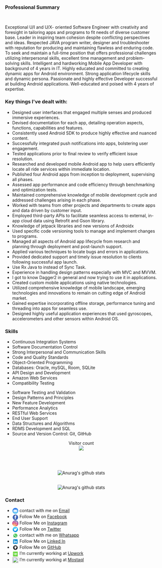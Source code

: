 <div><h3>Professional Summary</h3>
                                       </div><br/>
<div>
                                                <p>Exceptional U/I and U/X- oriented Software Engineer with
                                                    creativity and foresight in tailoring apps and programs to fit
                                                    needs of diverse customer base. Leader in inspiring team
                                                    cohesion despite conflicting perspectives and ideas. Respected
                                                    JAVA program writer, designer and troubleshooter with reputation
                                                    for producing and maintaining flawless and enduring code. To
                                                    seek and maintain a full-time position that offers professional
                                                    challenges utilizing interpersonal skills, excellent time
                                                    management and problem-solving skills. Intelligent and
                                                    hardworking Mobile App Developer with background of 4 years in
                                                    IT. Highly educated and committed to creating dynamic apps for
                                                    Android environment. Strong application lifecycle skills and
                                                    dynamic persona. Passionate and highly effective Developer
                                                    successful at building Android applications. Well-educated and
                                                    poised with 4 years of expertise.</p>
                                            </div>
  <div><h3>Key things I've dealt with:</h3>
                                       </div>
                                            
 <div>
                                            <span>
                                                    <ul>
                                                        <li>Designed user interfaces that engaged multiple senses
                                                            and produced immersive experiences.</li>
                                                        <li>Devised documentation for each app, detailing operation
                                                            aspects, functions, capabilities and features.<br>
                                                             </li><li>Consistently used Android SDK to produce highly
                                                            effective and nuanced content.</li>
                                                        <li>Successfully integrated push notifications into apps,
                                                            bolstering user engagement.</li>
                                                        <li>Tested applications prior to final review to verify
                                                            efficient issue resolution.</li>
                                                        <li>Researched and developed mobile Android app to help
                                                            users efficiently locate all ride services within
                                                            immediate location.</li>
                                                        <li>Published four Android apps from inception to
                                                            deployment, supervising all phases.</li>
                                                        <li>Assessed app performance and code efficiency through
                                                            benchmarking and optimization tests.</li>
                                                        <li>Maintained comprehensive knowledge of mobile development
                                                            cycle and addressed challenges arising in each phase.
                                                        </li>
                                                        <li>Worked with teams from other projects and departments to
                                                            create apps and data driven by customer input.</li>
                                                        <li>Employed third-party APIs to facilitate seamless access
                                                            to external, in-app cloud data using Retrofit and Gson
                                                            library.</li>
                                                        <li>Knowledge of jetpack libraries and new versions of
                                                            Androidx</li>
                                                        <li>Used specific code versioning tools to manage and
                                                            implement changes to programs.</li>
                                                        <li>Managed all aspects of Android app lifecycle from
                                                            research and planning through deployment and post-launch
                                                            support.</li>
                                                        <li>Applied various techniques to locate bugs and errors in
                                                            applications.</li>
                                                        <li>Provided dedicated support and timely issue resolution
                                                            to clients following successful app launch.</li>
                                                        <li>Use Rx Java to instead of Sync Task.</li>
                                                        <li>Experience in handling design patterns especially with
                                                            MVC and MVVM.</li>
                                                        <li>I got to know Dagger2 in general and now trying to use
                                                            it in applications.</li>
                                                        <li>Created custom mobile applications using native
                                                            technologies.</li>
                                                        <li>Utilized comprehensive knowledge of mobile landscape,
                                                            emerging technologies and innovations to remain on
                                                            cutting edge of Android market.</li>
                                                        <li>Gained expertise incorporating offline storage,
                                                            performance tuning and threading into apps for seamless
                                                            use.</li>
                                                        <li>Designed highly useful application experiences that used
                                                            gyroscopes, accelerometers and other sensors within
                                                            Android OS.</li>
                                                    </ul>
                                                </span>
  </div>
<div><h3>Skills</h3>
                            </div>
 <div>
                                                <span>
                                                    <ul>
                                                        <li>Continuous Integration Systems</li>
                                                        <li>Software Documentation Control</li>
                                                        <li>Strong Interpersonal and Communication Skills</li>
                                                        <li>Code and Quality Standards</li>
                                                        <li>Object-Oriented Programming</li>
                                                        <li>Databases: Oracle, mySQL, Room, SQLite</li>
                                                        <li>API Design and Development</li>
                                                        <li>Amazon Web Services</li>
                                                        <li>Compatibility Testing</li>
                                                    </ul>
                                                </span>
                                                <span>
                                                    <ul>
                                                        <li>Software Testing and Validation</li>
                                                        <li>Design Patterns and Principles</li>
                                                        <li>New Feature Development</li>
                                                        <li>Performance Analytics</li>
                                                        <li>RESTful Web Services</li>
                                                        <li>End User Support</li>
                                                        <li>Data Structures and Algorithms</li>
                                                        <li>RDMS Development and SQL</li>
                                                        <li>Source and Version Control: Git, GitHub</li>
                                                    </ul>
                                                </span>
                                            </div>
 <div align="center"> 
  <p align="center"> 
  Visitor count<br>
  <img src="https://profile-counter.glitch.me/Nurbk229/count.svg" />
</p>
<br/> 
  
<br/>![Anurag's github stats](https://github-readme-stats.vercel.app/api?show_icons=true&theme=radical&username=youssef2050)<br/>
 
<br/>![Anurag's github stats](https://github-readme-stats.vercel.app/api/top-langs/?username=youssef2050&layout=compact&theme=radical)<br/>
  </div>

 <div><h3>Contact</h3>
 <ul>
  
   <li><img src ="https://github.com/youssef2050/youssef2050/blob/main/pngegg%20(9).png" width="20" height="20" align="center"> contact with me on <a href="mailto:yousf2050@hotmail.com" rel="nofollow">Email</a></li>
   
<li><img src ="https://github.com/youssef2050/youssef2050/blob/main/pngegg%20(2).png" width="20" height="20" align="center"> Follow Me on <a href="https://www.facebook.com/yousf.ezzaldeen/" rel="nofollow">Facebook</a></li>
   
<li><img src ="https://github.com/youssef2050/youssef2050/blob/main/pngegg%20(5).png" width="20" height="20" align="center"> Follow Me on <a href="https://www.instagram.com/yousfezzaldeen/" rel="nofollow">Instagram</a></li>
   
<li><img src ="https://github.com/youssef2050/youssef2050/blob/main/pngegg%20(6).png" width="20" height="20" align="center"> Follow Me on <a href="https://twitter.com/yousfezzaldeen" rel="nofollow">Twitter</a></li>
   
<li><img src ="https://github.com/youssef2050/youssef2050/blob/main/pngegg%20(8).png" width="20" height="20" align="center"> contact with me on <a href="https://wa.me/+972592280825" rel="nofollow">Whatsapp</a></li>
   
<li><img src ="https://github.com/youssef2050/youssef2050/blob/main/pngegg%20(7).png" width="20" height="20" align="center"> Follow Me on <a href="https://www.linkedin.com/in/youssef-ezzeldeen-246726141/" rel="nofollow">Linked In</a></li>
   
<li><img src ="https://github.com/youssef2050/youssef2050/blob/main/pngegg%20(4).png" width="20" height="20" align="center"> Follow Me on <a href="https://github.com/youssef2050" rel="nofollow">GitHub</a></li>
   
<li><img src ="https://github.com/youssef2050/youssef2050/blob/main/pngegg%20(3).png" width="20" height="20" align="center"><per> I’m currently working at </per><a href="https://www.upwork.com/freelancers/~0152fc09f67e603c2d" rel="nofollow">Upwork</a></li>
   
<li><img src ="https://mostaql.hsoubcdn.com/public/assets/cards/favicon.png" width="20" height="20" align="center"> I’m currently working at <a href="https://mostaql.com/u/youssef_saeb" rel="nofollow">Mostaql</a></li>
</ul>
</div>

                                       
  
